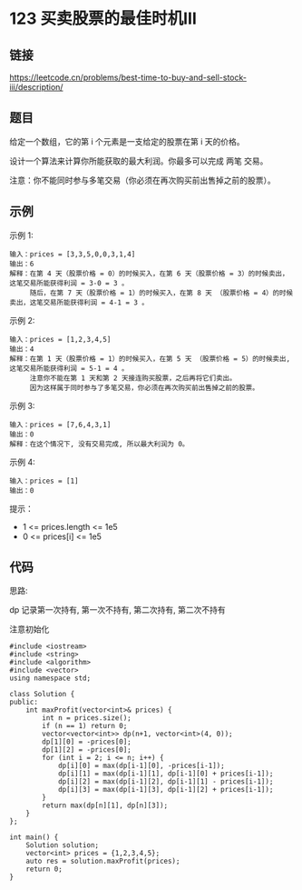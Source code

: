 # 123 买卖股票的最佳时机Ⅲ
## 链接
https://leetcode.cn/problems/best-time-to-buy-and-sell-stock-iii/description/

## 题目 
给定一个数组，它的第 i 个元素是一支给定的股票在第 i 天的价格。

设计一个算法来计算你所能获取的最大利润。你最多可以完成 两笔 交易。

注意：你不能同时参与多笔交易（你必须在再次购买前出售掉之前的股票）。

## 示例
示例 1:
```
输入：prices = [3,3,5,0,0,3,1,4]
输出：6
解释：在第 4 天（股票价格 = 0）的时候买入，在第 6 天（股票价格 = 3）的时候卖出，这笔交易所能获得利润 = 3-0 = 3 。
     随后，在第 7 天（股票价格 = 1）的时候买入，在第 8 天 （股票价格 = 4）的时候卖出，这笔交易所能获得利润 = 4-1 = 3 。
```
示例 2:
```
输入：prices = [1,2,3,4,5]
输出：4
解释：在第 1 天（股票价格 = 1）的时候买入，在第 5 天 （股票价格 = 5）的时候卖出, 这笔交易所能获得利润 = 5-1 = 4 。   
     注意你不能在第 1 天和第 2 天接连购买股票，之后再将它们卖出。   
     因为这样属于同时参与了多笔交易，你必须在再次购买前出售掉之前的股票。
```
示例 3:
```
输入：prices = [7,6,4,3,1] 
输出：0 
解释：在这个情况下, 没有交易完成, 所以最大利润为 0。
```
示例 4:
```
输入：prices = [1]
输出：0
```

提示：

- 1 <= prices.length <= 1e5
- 0 <= prices[i] <= 1e5 

## 代码
思路:

dp 记录第一次持有, 第一次不持有, 第二次持有, 第二次不持有

注意初始化

```
#include <iostream>
#include <string>
#include <algorithm>
#include <vector>
using namespace std;

class Solution {
public:
    int maxProfit(vector<int>& prices) {
        int n = prices.size();
        if (n == 1) return 0;
        vector<vector<int>> dp(n+1, vector<int>(4, 0));
        dp[1][0] = -prices[0];
        dp[1][2] = -prices[0];
        for (int i = 2; i <= n; i++) {
            dp[i][0] = max(dp[i-1][0], -prices[i-1]);
            dp[i][1] = max(dp[i-1][1], dp[i-1][0] + prices[i-1]);
            dp[i][2] = max(dp[i-1][2], dp[i-1][1] - prices[i-1]);
            dp[i][3] = max(dp[i-1][3], dp[i-1][2] + prices[i-1]);
        }
        return max(dp[n][1], dp[n][3]);
    }
};

int main() {
    Solution solution;
    vector<int> prices = {1,2,3,4,5};
    auto res = solution.maxProfit(prices);
    return 0;
}
```